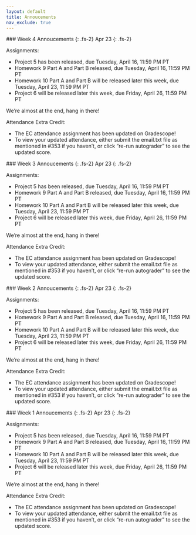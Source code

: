 ```yaml
---
layout: default
title: Annoucements
nav_exclude: true
---
```


<div class="code-example" markdown="1">
### Week 4 Annoucements
{: .fs-2}
Apr 23
{: .fs-2}

Assignments:

* Project 5 has been released, due Tuesday, April 16, 11:59 PM PT
* Homework 9 Part A and Part B released, due Tuesday, April 16, 11:59 PM PT
* Homework 10 Part A and Part B will be released later this week, due Tuesday, April 23, 11:59 PM PT
* Project 6 will be released later this week, due Friday, April 26, 11:59 PM PT

We’re almost at the end, hang in there!

Attendance Extra Credit:

* The EC attendance assignment has been updated on Gradescope!
* To view your updated attendance, either submit the email.txt file as mentioned in #353 if you haven’t, or click “re-run autograder” to see the updated score.

</div>

<div class="code-example" markdown="1">
### Week 3 Annoucements
{: .fs-2}
Apr 23
{: .fs-2}

Assignments:

* Project 5 has been released, due Tuesday, April 16, 11:59 PM PT
* Homework 9 Part A and Part B released, due Tuesday, April 16, 11:59 PM PT
* Homework 10 Part A and Part B will be released later this week, due Tuesday, April 23, 11:59 PM PT
* Project 6 will be released later this week, due Friday, April 26, 11:59 PM PT

We’re almost at the end, hang in there!

Attendance Extra Credit:

* The EC attendance assignment has been updated on Gradescope!
* To view your updated attendance, either submit the email.txt file as mentioned in #353 if you haven’t, or click “re-run autograder” to see the updated score.

</div>

<div class="code-example" markdown="1">
### Week 2 Annoucements
{: .fs-2}
Apr 23
{: .fs-2}

Assignments:

* Project 5 has been released, due Tuesday, April 16, 11:59 PM PT
* Homework 9 Part A and Part B released, due Tuesday, April 16, 11:59 PM PT
* Homework 10 Part A and Part B will be released later this week, due Tuesday, April 23, 11:59 PM PT
* Project 6 will be released later this week, due Friday, April 26, 11:59 PM PT

We’re almost at the end, hang in there!

Attendance Extra Credit:

* The EC attendance assignment has been updated on Gradescope!
* To view your updated attendance, either submit the email.txt file as mentioned in #353 if you haven’t, or click “re-run autograder” to see the updated score.

</div>

<div class="code-example" markdown="1">
### Week 1 Annoucements
{: .fs-2}
Apr 23
{: .fs-2}

Assignments:

* Project 5 has been released, due Tuesday, April 16, 11:59 PM PT
* Homework 9 Part A and Part B released, due Tuesday, April 16, 11:59 PM PT
* Homework 10 Part A and Part B will be released later this week, due Tuesday, April 23, 11:59 PM PT
* Project 6 will be released later this week, due Friday, April 26, 11:59 PM PT

We’re almost at the end, hang in there!

Attendance Extra Credit:

* The EC attendance assignment has been updated on Gradescope!
* To view your updated attendance, either submit the email.txt file as mentioned in #353 if you haven’t, or click “re-run autograder” to see the updated score.

</div>
